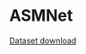 # ASMNet
[Dataset download](https://drive.google.com/file/d/1kdC-5rB0uHSt_mc4rxwHnpe2q_5TIGrm/view?usp=drive_link)
